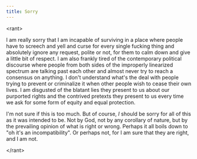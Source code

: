 ```yaml
---
title: Sorry
---
```


&lt;rant&gt;

I am really sorry that I am incapable of surviving in a place where people have
to screech and yell and curse for every single fucking thing and absolutely
ignore any request, polite or not, for them to calm down and give a little bit
of respect. I am also frankly tired of the contemporary political discourse
where people from both sides of the improperly linearized spectrum are talking
past each other and almost never try to reach a consensus on anything. I don't
understand what's the deal with people trying to prevent or criminalize it when
other people wish to cease their own lives. I am disgusted of the blatant lies
they present to us about our purported rights and the contrived pretexts they
present to us every time we ask for some form of equity and equal protection.

I'm not sure if this is too much. But of course, *I* should be sorry for all of
this as it was intended to be. Not by God, not by any corollary of nature, but
by the prevailing opinion of what is right or wrong. Perhaps it all boils down
to "oh it's an incompatibility". Or perhaps not, for I am sure that they are
right, and I am not.

&lt;/rant&gt;
